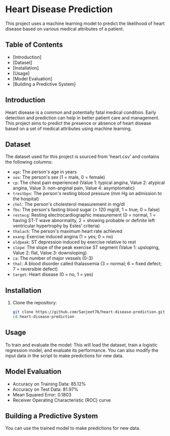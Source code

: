 
# Heart Disease Prediction

This project uses a machine learning model to predict the likelihood of heart disease based on various medical attributes of a patient.

## Table of Contents

- [Introduction]
- [Dataset]
- [Installation]
- [Usage]
- [Model Evaluation]
- [Building a Predictive System]

## Introduction

Heart disease is a common and potentially fatal medical condition. Early detection and prediction can help in better patient care and management. This project aims to predict the presence or absence of heart disease based on a set of medical attributes using machine learning.

## Dataset

The dataset used for this project is sourced from 'heart.csv' and contains the following columns:

- `age`: The person's age in years
- `sex`: The person's sex (1 = male, 0 = female)
- `cp`: The chest pain experienced (Value 1: typical angina, Value 2: atypical angina, Value 3: non-anginal pain, Value 4: asymptomatic)
- `trestbps`: The person's resting blood pressure (mm Hg on admission to the hospital)
- `chol`: The person's cholesterol measurement in mg/dl
- `fbs`: The person's fasting blood sugar (> 120 mg/dl, 1 = true; 0 = false)
- `restecg`: Resting electrocardiographic measurement (0 = normal, 1 = having ST-T wave abnormality, 2 = showing probable or definite left ventricular hypertrophy by Estes' criteria)
- `thalach`: The person's maximum heart rate achieved
- `exang`: Exercise induced angina (1 = yes; 0 = no)
- `oldpeak`: ST depression induced by exercise relative to rest
- `slope`: The slope of the peak exercise ST segment (Value 1: upsloping, Value 2: flat, Value 3: downsloping)
- `ca`: The number of major vessels (0-3)
- `thal`: A blood disorder called thalassemia (3 = normal; 6 = fixed defect; 7 = reversible defect)
- `target`: Heart disease (0 = no, 1 = yes)

## Installation

1. Clone the repository:

   ```bash
   git clone https://github.com/Sanjeet76/heart-disease-prediction.git
   cd heart-disease-prediction
## Usage
To train and evaluate the model:
This will load the dataset, train a logistic regression model, and evaluate its performance. You can also modify the input data in the script to make predictions for new data.

## Model Evaluation
- Accuracy on Training Data: 85.12%
- Accuracy on Test Data: 81.97%
- Mean Squared Error: 0.1803
- Receiver Operating Characteristic (ROC) curve

## Building a Predictive System
You can use the trained model to make predictions for new data.
